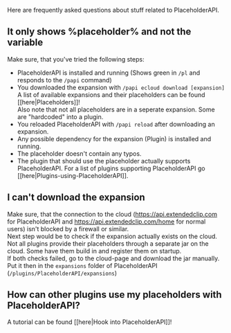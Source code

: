 Here are frequently asked questions about stuff related to PlaceholderAPI.

## It only shows %placeholder% and not the variable
Make sure, that you've tried the following steps:
- PlaceholderAPI is installed and running (Shows green in `/pl` and responds to the `/papi` command)
- You downloaded the expansion with `/papi ecloud download [expansion]`  
A list of available expansions and their placeholders can be found [[here|Placeholders]]!  
Also note that not all placeholders are in a seperate expansion. Some are "hardcoded" into a plugin.
- You reloaded PlaceholderAPI with `/papi reload` after downloading an expansion.
- Any possible dependency for the expansion (Plugin) is installed and running.
- The placeholder doesn't contain any typos.
- The plugin that should use the placeholder actually supports PlaceholderAPI.
For a list of plugins supporting PlaceholderAPI go [[here|Plugins-using-PlaceholderAPI]].

## I can't download the expansion
Make sure, that the connection to the cloud (https://api.extendedclip.com for PlaceholderAPI and https://api.extendedclip.com/home for normal users) isn't blocked by a firewall or similar.  
Next step would be to check if the expansion actually exists on the cloud. Not all plugins provide their placeholders through a separate jar on the cloud. Some have them build in and register them on startup.  
If both checks failed, go to the cloud-page and download the jar manually. Put it then in the `expansions` folder of PlaceholderAPI (`/plugins/PlaceholderAPI/expansions`)

## How can other plugins use my placeholders with PlaceholderAPI?
A tutorial can be found [[here|Hook into PlaceholderAPI]]!